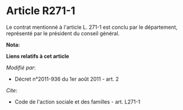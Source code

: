 # Article R271-1

Le contrat mentionné à l'article L. 271-1 est conclu par le département, représenté par le président du conseil général.

**Nota:**



**Liens relatifs à cet article**

_Modifié par_:

  - Décret n°2011-936 du 1er août 2011 - art. 2

_Cite_:

  - Code de l'action sociale et des familles - art. L271-1
